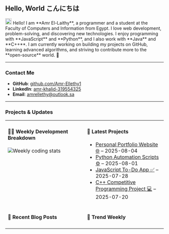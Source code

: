 ## Hello, World こんにちは

<img src="https://x.tw93.fun/images/hi.gif" alt="Hi" width="20"/>  
Hello! I am **Amr El-Laithy**, a programmer and a student at the Faculty of Computers and Information from Egypt.  
I love web development, problem-solving, and discovering new technologies.  
I enjoy programming with **JavaScript** and **Python**, and I also work with **Java** and **C++**.  
I am currently working on building my projects on GitHub, learning advanced algorithms, and striving to contribute more to the **open-source** world. 🚀  

---

### Contact Me

- **GitHub**: [github.com/Amr-Ellethy1](https://github.com/Amr-Ellethy1)  
- **LinkedIn**: [amr-khalid-319554325](https://www.linkedin.com/in/amr-khalid-319554325?utm_source=share&utm_campaign=share_via&utm_content=profile&utm_medium=android_app)  
- **Email**: [amrellethy@outlook.sa](mailto:amrellethy@outlook.sa)  

---

### Projects & Updates

<table width="960px">

<tr>

<td valign="top" width="50%">

#### 🏊‍♂️ Weekly Development Breakdown

<picture>
  <source media="(prefers-color-scheme: dark)" srcset="https://x.tw93.fun/images/wakatime_weekly_language_stats_black.svg">
  <source media="(prefers-color-scheme: light)" srcset="https://x.tw93.fun/images/wakatime_weekly_language_stats.svg">
  <img src="https://x.tw93.fun/images/wakatime_weekly_language_stats.svg" alt="Weekly coding stats">
</picture>

</td>

<td valign="top" width="50%">

#### 🚀 Latest Projects

<!-- recent_releases starts -->
* <a href="#" target="_blank">Personal Portfolio Website 🌐</a> – 2025-08-04  
* <a href="#" target="_blank">Python Automation Scripts ⚙️</a> – 2025-08-01  
* <a href="#" target="_blank">JavaScript To-Do App ✅</a> – 2025-07-28  
* <a href="#" target="_blank">C++ Competitive Programming Project 💻</a> – 2025-07-20  
<!-- recent_releases ends -->

</td>

</tr>

<tr>

<td valign="top" width="50%">

#### 📝 Recent Blog Posts  
<!-- blog starts -->
<!-- blog ends -->

</td>

<td valign="top" width="50%">

#### 📅 Trend Weekly  
<!-- weekly starts -->
<!-- weekly ends -->

</td>

</tr>

</table>
